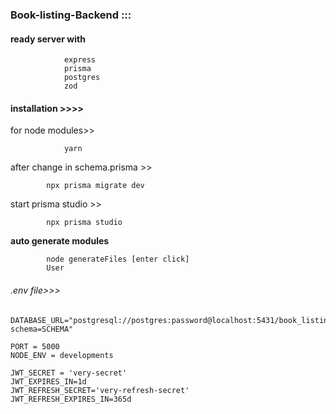 ### Book-listing-Backend :::


#### ready server with 

                express
                prisma 
                postgres
                zod 



#### installation >>>>


for node modules>>

                yarn

after change in schema.prisma >>

            npx prisma migrate dev

start prisma studio >>
    
            npx prisma studio

**auto generate modules**

            node generateFiles [enter click]
            User
###### .env file>>>

    DATABASE_URL="postgresql://postgres:password@localhost:5431/book_listing?schema=SCHEMA"

    PORT = 5000
    NODE_ENV = developments

    JWT_SECRET = 'very-secret'
    JWT_EXPIRES_IN=1d
    JWT_REFRESH_SECRET='very-refresh-secret'
    JWT_REFRESH_EXPIRES_IN=365d